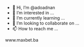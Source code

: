 - 👋 Hi, I’m @adoadnan
- 👀 I’m interested in ...
- 🌱 I’m currently learning ...
- 💞️ I’m looking to collaborate on ...
- 📫 How to reach me ...

<!---
adoadnan/adoadnan is a ✨ special ✨ repository because its `README.md` (this file) appears on your GitHub profile.
You can click the Preview link to take a look at your changes.
--->www.maxbet.ba

